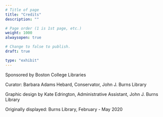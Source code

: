 ```yaml
---
# Title of page
title: "Credits"
description: ""

# Page order (1 is 1st page, etc.)
weight: 1000
alwaysopen: true

# Change to false to publish.
draft: true

type: "exhibit"
---
```

Sponsored by Boston College Libraries

Curator: Barbara Adams Hebard, Conservator, John J. Burns Library

Graphic design by Kate Edrington, Administrative Assistant, John J. Burns Library

Originally displayed: Burns Library, February - May 2020

